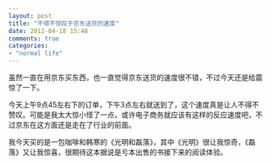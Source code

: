 ```yaml
---
layout: post
title: "不得不惊叹于京东送货的速度"
date: 2012-04-18 15:48
comments: true
categories: 
- "normal life"
---
```

虽然一直在用京东买东西，也一直觉得京东送货的速度很不错，不过今天还是给震惊了一下。

今天上午9点45左右下的订单，下午3点左右就送到了，这个速度真是让人不得不赞叹。可能是我太大惊小怪了一点，或许电子商务就应该有这样的反应速度吧，不过京东在这方面还是走在了行业的前面。

我今天买的是一包咖啡和韩寒的《光明和磊落》，其中《光明》很让我惊奇，《磊落》又让我惊喜，很期待这本据说是亏本出售的书接下来的阅读体验。